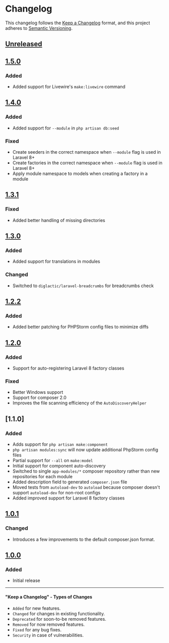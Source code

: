 # Changelog

This changelog follows the [Keep a Changelog](https://keepachangelog.com/en/1.0.0/) format,
and this project adheres to [Semantic Versioning](https://semver.org/spec/v2.0.0.html).

## [Unreleased]

## [1.5.0]

### Added

- Added support for Livewire's `make:livewire` command

## [1.4.0]

### Added

- Added support for `--module` in `php artisan db:seed`

### Fixed

- Create seeders in the correct namespace when `--module` flag is used in Laravel 8+
- Create factories in the correct namespace when `--module` flag is used in Laravel 8+
- Apply module namespace to models when creating a factory in a module

## [1.3.1]

### Fixed

- Added better handling of missing directories

## [1.3.0]

### Added

- Added support for translations in modules

### Changed

- Switched to `diglactic/laravel-breadcrumbs` for breadcrumbs check

## [1.2.2]

### Added
- Added better patching for PHPStorm config files to minimize diffs

## [1.2.0]

### Added
- Support for auto-registering Laravel 8 factory classes

### Fixed
- Better Windows support
- Support for composer 2.0
- Improves the file scanning efficiency of the `AutoDiscoveryHelper`

## [1.1.0]

### Added
- Adds support for `php artisan make:component`
- `php artisan modules:sync` will now update additional PhpStorm config files
- Partial support for `--all` on `make:model`
- Initial support for component auto-discovery
- Switched to single `app-modules/*` composer repository rather than new repositories for each module
- Added description field to generated `composer.json` file
- Moved tests from `autoload-dev` to `autoload` because composer doesn't support 
  `autoload-dev` for non-root configs
- Added improved support for Laravel 8 factory classes  

## [1.0.1]

### Changed
- Introduces a few improvements to the default composer.json format.

## [1.0.0]

### Added
- Initial release

--------

#### "Keep a Changelog" - Types of Changes

- `Added` for new features.
- `Changed` for changes in existing functionality.
- `Deprecated` for soon-to-be removed features.
- `Removed` for now removed features.
- `Fixed` for any bug fixes.
- `Security` in case of vulnerabilities.

[Unreleased]: https://github.com/InterNACHI/modular/compare/1.5.0...HEAD
[1.5.0]: https://github.com/InterNACHI/modular/compare/1.4.0...1.5.0
[1.4.0]: https://github.com/InterNACHI/modular/compare/1.3.1...1.4.0
[1.3.1]: https://github.com/InterNACHI/modular/compare/1.3.0...1.3.1
[1.3.0]: https://github.com/InterNACHI/modular/compare/1.2.2...1.3.0
[1.2.2]: https://github.com/InterNACHI/modular/compare/1.2.1...1.2.2
[1.2.1]: https://github.com/InterNACHI/modular/compare/1.2.0...1.2.1
[1.2.0]: https://github.com/InterNACHI/modular/compare/1.1.0...1.2.0
[1.0.1]: https://github.com/InterNACHI/modular/compare/1.0.1...1.1.0
[1.0.1]: https://github.com/InterNACHI/modular/compare/1.0.0...1.0.1
[1.0.0]: https://github.com/InterNACHI/modular/releases/tag/1.0.0
